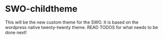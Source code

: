 # SWO-childtheme

This will be the new custom theme for the SWO. It is based on the wordpress native twenty-twenty theme. READ TODOS for what needs to be done next!
